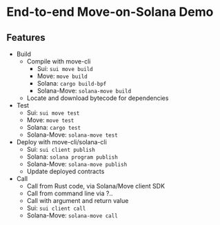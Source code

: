 # End-to-end Move-on-Solana Demo

## Features

- Build
  - Compile with move-cli
    - Sui: `sui move build`
    - Move: `move build`
    - Solana: `cargo build-bpf`
    - Solana-Move: `solana-move build`
  - Locate and download bytecode for dependencies
- Test
  - Sui: `sui move test`
  - Move: `move test`
  - Solana: `cargo test`
  - Solana-Move: `solana-move test`
- Deploy with move-cli/solana-cli
  - Sui: `sui client publish`
  - Solana: `solana program publish`
  - Solana-Move: `solana-move publish`
  - Update deployed contracts
- Call
  - Call from Rust code, via Solana/Move client SDK
  - Call from command line via ?..
  - Call with argument and return value
  - Sui: `sui client call`
  - Solana-Move: `solana-move call`
